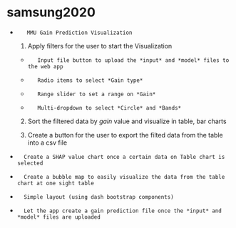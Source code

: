 # samsung2020


-        MMU Gain Prediction Visualization 

   1. Apply filters for the user to start the Visualization

     -        Input file button to upload the *input* and *model* files to the web app 

     -        Radio items to select *Gain type* 

     -        Range slider to set a range on *Gain*

     -        Multi-dropdown to select *Circle* and *Bands*

   2.  Sort the filtered data by *gain* value and visualize in table, bar charts

   3.  Create a button for the user to export the filted data from the table into a csv file

-       Create a SHAP value chart once a certain data on Table chart is selected

-       Create a bubble map to easily visualize the data from the table chart at one sight table 

-       Simple layout (using dash bootstrap components)

-       Let the app create a gain prediction file once the *input* and *model* files are uploaded
